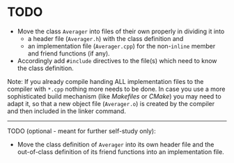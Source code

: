 # TODO

- Move the class `Averager` into files of their own properly in
  dividing it into
  - a header file (`Averager.h`) with the class definition and
  - an implementation file (`Averager.cpp`) for the non-`inline`
    member and friend functions (if any).
- Accordingly add `#include` directives to the file(s) which need
  to know the class definition.

Note: If you already compile handing ALL implementation files to
the compiler with `*.cpp` nothing more needs to be done. In case
you use a more sophisticated build mechanism (like *Makefiles* or
*CMake*) you may need to adapt it, so that a new object file
(`Averager.o`) is created by the compiler and then included in the
linker command.

-----------------------------------------------------------------

TODO (optional - meant for further self-study only):

- Move the class definition of `Averager` into its own header
  file and the out-of-class definition of its friend functions
  into an implementation file.
